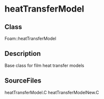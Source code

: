 # heatTransferModel 
## Class
Foam::heatTransferModel

## Description
Base class for film heat transfer models

## SourceFiles
heatTransferModel.C
heatTransferModelNew.C

